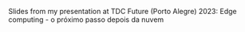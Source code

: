 Slides from my presentation at TDC Future (Porto Alegre) 2023: Edge computing - o próximo passo depois da nuvem

